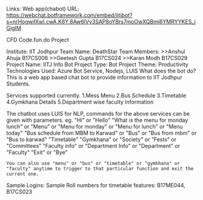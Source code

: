 Links: Web app(chabot) URL:
https://webchat.botframework.com/embed/iitjbot?s=nrHogwilXwI.cwA.K6Y.8Aw6lVy3SAP8oYBrs7moOwXQBmj6YMRYYKES_iGigIM

CFD
Code.fun.do Project

Institute: IIT Jodhpur Team Name: DeathStar Team Members: >>Anshul Ahuja B17CS006 >>Geetesh Gupta B17CS024 >>Karan Modh B17CS029 Project Name: IITJ Info Bot Project Type: Bot Project Theme: Productivity Technologies Used: Azure Bot Service, Nodejs, LUIS What does the bot do? This is a web app based chat bot to provide information to IIT Jodhpur Students.

Services supported currently. 1.Mess Menu 2.Bus Schedule 3.Timetable 4.Gymkhana Details 5.Department wise faculty information

The chatbot uses LUIS for NLP, commands for the above services can be given with parameters. eg. "Hi" or "Hello" "What is the menu for monday lunch" or "Menu" or "Menu for monday" or "Menu for lunch" or "Menu today" "Bus schedule from MBM to Karwad" or "Bus" or "Bus from mbm" or "Bus to karwad" "Timetable" "Gymkhana" or "Society" or "Fests" or "Committees" "Faculty info" or "Department Info" or "Department" or "Faculty" "Exit" or "Bye"

	You can also use "menu" or "bus" or "timetable" or "gymkhana" or "faculty" anytime to trigger to that particular function and exit the current one.
Sample Logins: Sample Roll numbers for timetable features: B17ME044, B17CS023
